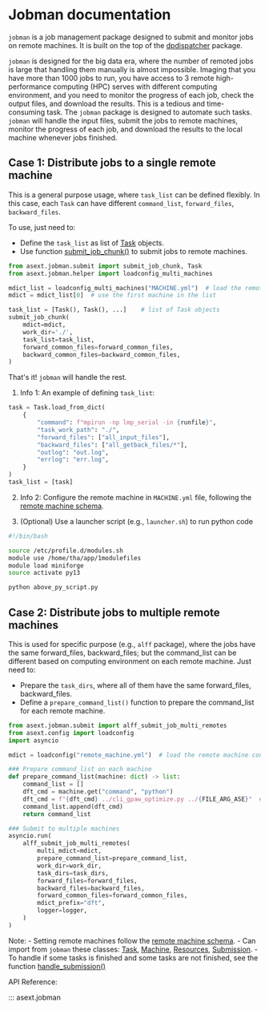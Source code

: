 # Jobman documentation

`jobman` is a job management package designed to submit and monitor jobs on remote machines. It is built on the top of the [dpdispatcher](https://docs.deepmodeling.com/projects/dpdispatcher) package.

`jobman` is designed for the big data era, where the number of remoted jobs is large that handling them manually is almost impossible. Imaging that you have more than 1000 jobs to run, you have access to 3 remote high-performance computing (HPC) serves with different computing environment, and you need to monitor the progress of each job, check the output files, and download the results. This is a tedious and time-consuming task. The `jobman` package is designed to automate such tasks. `jobman` will handle the input files, submit the jobs to remote machines, monitor the progress of each job, and download the results to the local machine whenever jobs finished.


## Case 1: Distribute jobs to a single remote machine

This is a general purpose usage, where `task_list` can be defined flexibly. In this case, each `Task` can have different `command_list`, `forward_files`, `backward_files`.

To use, just need to:

- Define the `task_list` as list of [Task](https://docs.deepmodeling.com/projects/dpdispatcher/en/latest/task.html) objects.
- Use function [submit_job_chunk()](#submit_job_chunk) to submit jobs to remote machines.

```python
from asext.jobman.submit import submit_job_chunk, Task
from asext.jobman.helper import loadconfig_multi_machines

mdict_list = loadconfig_multi_machines("MACHINE.yml")  # load the remote machine config
mdict = mdict_list[0]  # use the first machine in the list

task_list = [Task(), Task(), ...]    # list of Task objects
submit_job_chunk(
    mdict=mdict,
    work_dir='./',
    task_list=task_list,
    forward_common_files=forward_common_files,
    backward_common_files=backward_common_files,
)
```
That's it! `jobman` will handle the rest.


1. Info 1: An example of defining `task_list`:

```python
task = Task.load_from_dict(
    {
        "command": f"mpirun -np lmp_serial -in {runfile}",
        "task_work_path": "./",
        "forward_files": ["all_input_files"],
        "backward_files": ["all_getback_files/*"],
        "outlog": "out.log",
        "errlog": "err.log",
    }
)
task_list = [task]
```

2. Info 2: Configure the remote machine in `MACHINE.yml` file, following the [remote machine schema](https://thangckt.github.io/asext_doc/schema_doc/config_remotes/).

3. (Optional) Use a launcher script (e.g., `launcher.sh`) to run python code

```bash
#!/bin/bash

source /etc/profile.d/modules.sh
module use /home/tha/app/1modulefiles
module load miniforge
source activate py13

python above_py_script.py
```


## Case 2: Distribute jobs to multiple remote machines

This is used for specific purpose (e.g., `alff` package), where the jobs have the same forward_files, backward_files; but the command_list can be different based on computing environment on each remote machine. Just need to:

- Prepare the `task_dirs`, where all of them have the same forward_files, backward_files.
- Define a `prepare_command_list()` function to prepare the command_list for each remote machine.

```python
from asext.jobman.submit import alff_submit_job_multi_remotes
from asext.config import loadconfig
import asyncio

mdict = loadconfig("remote_machine.yml")  # load the remote machine config

### Prepare command_list on each machine
def prepare_command_list(machine: dict) -> list:
    command_list = []
    dft_cmd = machine.get("command", "python")
    dft_cmd = f"{dft_cmd} ../cli_gpaw_optimize.py ../{FILE_ARG_ASE}"  # `../` to run file in common directory
    command_list.append(dft_cmd)
    return command_list

### Submit to multiple machines
asyncio.run(
    alff_submit_job_multi_remotes(
        multi_mdict=mdict,
        prepare_command_list=prepare_command_list,
        work_dir=work_dir,
        task_dirs=task_dirs,
        forward_files=forward_files,
        backward_files=backward_files,
        forward_common_files=forward_common_files,
        mdict_prefix="dft",
        logger=logger,
    )
)
```

Note:
    - Setting remote machines follow the [remote machine schema](https://thangckt.github.io/asext_doc/schema_doc/config_remote_machine/).
    - Can import from `jobman` these classes: [Task](https://docs.deepmodeling.com/projects/dpdispatcher/en/latest/task.html), [Machine](https://docs.deepmodeling.com/projects/dpdispatcher/en/latest/machine.html), [Resources](https://docs.deepmodeling.com/projects/dpdispatcher/en/latest/resources.html), [Submission](https://docs.deepmodeling.com/projects/dpdispatcher/en/latest/api/dpdispatcher.html#dpdispatcher.Submission).
    - To handle if some tasks is finished and some tasks are not finished, see the function [handle_submission()](https://github.com/deepmodeling/dpdispatcher/blob/d55b3c3435a6b4cb8e200682a39a3418fd04d922/dpdispatcher/entrypoints/submission.py#L9)


API Reference:

::: asext.jobman
